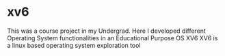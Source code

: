 # xv6
This was a course project in my Undergrad.
Here I developed different Operating System functionalities in an Educational Purpose OS XV6
XV6 is a linux based operating system exploration tool
